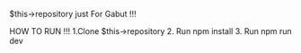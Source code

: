 $this->repository just For Gabut !!!

HOW TO RUN !!!
1.Clone $this->repository
2. Run npm install
3. Run npm run dev
